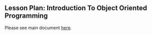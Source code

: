 Lesson Plan: Introduction To Object Oriented Programming
---
Please see main document [here](https://github.com/asciimo/trilogy/blob/master/oop.md).
